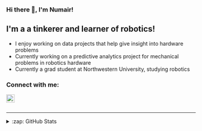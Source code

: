 ### Hi there 👋, I'm Numair!

## I'm a a tinkerer and learner of robotics!

 - I enjoy working on data projects that help give insight into hardware problems
 - Currently working on a predictive analytics project for mechanical problems in robotics hardware
 - Currently a grad student at Northwestern University, studying robotics

 ### Connect with me:

[<img align="left" alt="newmayor | LinkedIn" width="22px" src="https://cdn.jsdelivr.net/npm/simple-icons@v3/icons/linkedin.svg" />][linkedin]

<br />
<br />

---

<details>
  <summary>:zap: GitHub Stats</summary>

  [![Numair's GitHub stats](https://github-readme-stats.vercel.app/api?username=newmayor&show_icons=true)](https://github.com/anuraghazra/github-readme-stats)


</details>

[linkedin]: https://linkedin.com/in/numahmed

